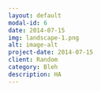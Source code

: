 ```yaml
---
layout: default
modal-id: 6
date: 2014-07-15
img: landscape-1.png
alt: image-alt
project-date: 2014-07-15
client: Random
category: Bleh
description: HA
---
```

